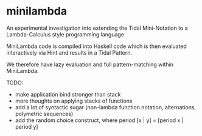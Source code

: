 # minilambda

An experimental investigation into extending the Tidal Mini-Notation to a Lambda-Calculus style programming language

MiniLambda code is compiled into Haskell code which is then evaluated interactively via Hint and results in a Tidal Pattern.

We therefore have lazy evaluation and full pattern-matching within MiniLambda.

TODO:

- make application bind stronger than stack
- more thoughts on applying stacks of functions
- add a lot of syntactic sugar (non-lambda function notation, alternations, polymetric sequences)
- add the random choice construct, where period [x | y] = [period x | period y]

